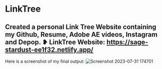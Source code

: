 # LinkTree
Created a personal Link Tree Website containing my Github, Resume, Adobe AE videos, Instagram and Depop. 
❥ LinkTree Website: https://sage-stardust-ee1f32.netlify.app/
------------------------------------------------------------------------------------------------------------------------
Here is a screenshot of my final output:
![Screenshot 2023-07-31 174701](https://github.com/ekassz/LinkTree/assets/118312664/3d3b49a2-0b9c-4261-b573-986c48a8bf8d)
